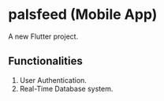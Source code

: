 # palsfeed (Mobile App)

A new Flutter project.

## Functionalities

1. User Authentication.
2. Real-Time Database system.

